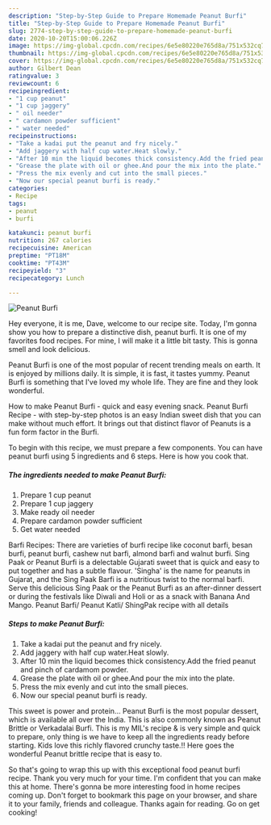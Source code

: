 ```yaml
---
description: "Step-by-Step Guide to Prepare Homemade Peanut Burfi"
title: "Step-by-Step Guide to Prepare Homemade Peanut Burfi"
slug: 2774-step-by-step-guide-to-prepare-homemade-peanut-burfi
date: 2020-10-20T15:00:06.226Z
image: https://img-global.cpcdn.com/recipes/6e5e80220e765d8a/751x532cq70/peanut-burfi-recipe-main-photo.jpg
thumbnail: https://img-global.cpcdn.com/recipes/6e5e80220e765d8a/751x532cq70/peanut-burfi-recipe-main-photo.jpg
cover: https://img-global.cpcdn.com/recipes/6e5e80220e765d8a/751x532cq70/peanut-burfi-recipe-main-photo.jpg
author: Gilbert Dean
ratingvalue: 3
reviewcount: 6
recipeingredient:
- "1 cup peanut"
- "1 cup jaggery"
- " oil needer"
- " cardamon powder sufficient"
- " water needed"
recipeinstructions:
- "Take a kadai put the peanut and fry nicely."
- "Add jaggery with half cup water.Heat slowly."
- "After 10 min the liquid becomes thick consistency.Add the fried peanut and pinch of cardamom powder."
- "Grease the plate with oil or ghee.And pour the mix into the plate."
- "Press the mix evenly and cut into the small pieces."
- "Now our special peanut burfi is ready."
categories:
- Recipe
tags:
- peanut
- burfi

katakunci: peanut burfi 
nutrition: 267 calories
recipecuisine: American
preptime: "PT18M"
cooktime: "PT43M"
recipeyield: "3"
recipecategory: Lunch

---
```



![Peanut Burfi](https://img-global.cpcdn.com/recipes/6e5e80220e765d8a/751x532cq70/peanut-burfi-recipe-main-photo.jpg)

Hey everyone, it is me, Dave, welcome to our recipe site. Today, I'm gonna show you how to prepare a distinctive dish, peanut burfi. It is one of my favorites food recipes. For mine, I will make it a little bit tasty. This is gonna smell and look delicious.

Peanut Burfi is one of the most popular of recent trending meals on earth. It is enjoyed by millions daily. It is simple, it is fast, it tastes yummy. Peanut Burfi is something that I've loved my whole life. They are fine and they look wonderful.

How to make Peanut Burfi - quick and easy evening snack. Peanut Burfi Recipe - with step-by-step photos is an easy Indian sweet dish that you can make without much effort. It brings out that distinct flavor of Peanuts is a fun form factor in the Burfi.


To begin with this recipe, we must prepare a few components. You can have peanut burfi using 5 ingredients and 6 steps. Here is how you cook that.

<!--inarticleads1-->

##### The ingredients needed to make Peanut Burfi:

1. Prepare 1 cup peanut
1. Prepare 1 cup jaggery
1. Make ready  oil needer
1. Prepare  cardamon powder sufficient
1. Get  water needed


Barfi Recipes: There are varieties of burfi recipe like coconut barfi, besan burfi, peanut burfi, cashew nut barfi, almond barfi and walnut burfi. Sing Paak or Peanut Burfi is a delectable Gujarati sweet that is quick and easy to put together and has a subtle flavour. &#39;Singha&#39; is the name for peanuts in Gujarat, and the Sing Paak Barfi is a nutritious twist to the normal barfi. Serve this delicious Sing Paak or the Peanut Burfi as an after-dinner dessert or during the festivals like Diwali and Holi or as a snack with Banana And Mango. Peanut Barfi/ Peanut Katli/ ShingPak recipe with all details 

<!--inarticleads2-->

##### Steps to make Peanut Burfi:

1. Take a kadai put the peanut and fry nicely.
1. Add jaggery with half cup water.Heat slowly.
1. After 10 min the liquid becomes thick consistency.Add the fried peanut and pinch of cardamom powder.
1. Grease the plate with oil or ghee.And pour the mix into the plate.
1. Press the mix evenly and cut into the small pieces.
1. Now our special peanut burfi is ready.


This sweet is power and protein… Peanut Burfi is the most popular dessert, which is available all over the India. This is also commonly known as Peanut Brittle or Verkadalai Burfi. This is my MIL&#39;s recipe &amp; is very simple and quick to prepare, only thing is we have to keep all the ingredients ready before starting. Kids love this richly flavored crunchy taste.!! Here goes the wonderful Peanut brittle recipe that is easy to. 

So that's going to wrap this up with this exceptional food peanut burfi recipe. Thank you very much for your time. I'm confident that you can make this at home. There's gonna be more interesting food in home recipes coming up. Don't forget to bookmark this page on your browser, and share it to your family, friends and colleague. Thanks again for reading. Go on get cooking!
